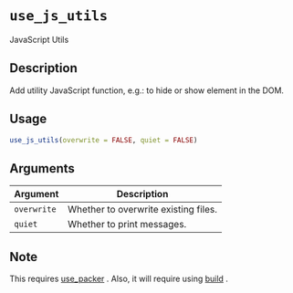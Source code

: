 # `use_js_utils`

JavaScript Utils


## Description

Add utility JavaScript function, e.g.: to hide or show
 element in the DOM.


## Usage

```r
use_js_utils(overwrite = FALSE, quiet = FALSE)
```


## Arguments

Argument      |Description
------------- |----------------
`overwrite`     |     Whether to overwrite existing files.
`quiet`     |     Whether to print messages.


## Note

This requires [use_packer](#usepacker) .
 Also, it will require using [build](#build) .


